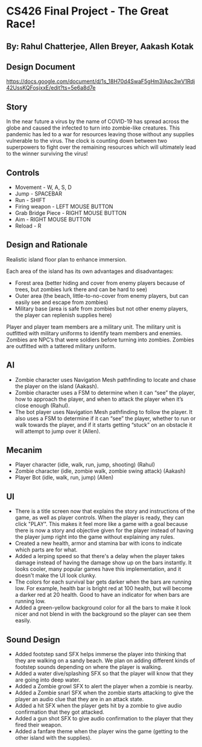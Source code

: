 # CS426 Final Project - The Great Race!
## By: Rahul Chatterjee, Allen Breyer, Aakash Kotak

## Design Document
https://docs.google.com/document/d/1s_18H70d4SwaF5gHm3IApc3wV1Rdj42UssKQFosjxxE/edit?ts=5e6a8d7e

## Story
In the near future a virus by the name of COVID-19 has spread across the globe and caused the infected to turn into zombie-like creatures. This pandemic has led to a war for resources leaving those without any supplies vulnerable to the virus. The clock is counting down between two superpowers to fight over the remaining resources which will ultimately lead to the winner surviving the virus!

## Controls
 - Movement - W, A, S, D
 - Jump - SPACEBAR
 - Run - SHIFT
 - Firing weapon - LEFT MOUSE BUTTON
 - Grab Bridge Piece - RIGHT MOUSE BUTTON
 - Aim - RIGHT MOUSE BUTTON
 - Reload - R

## Design and Rationale
Realistic island floor plan to enhance immersion.

Each area of the island has its own advantages and disadvantages:
 - Forest area (better hiding and cover from enemy players because of trees, but zombies lurk there and can be hard to see)
 - Outer area (the beach, little-to-no-cover from enemy players, but can easily see and escape from zombies)
 - Military base (area is safe from zombies but not other enemy players, the player can replenish supplies here)
 
Player and player team members are a military unit. The military unit is outfitted with military uniforms to identify team members and enemies.
Zombies are NPC’s that were soldiers before turning into zombies. Zombies are outfitted with a tattered military uniform.


## AI
 - Zombie character uses Navigation Mesh pathfinding to locate and chase the player on the island (Aakash).
 - Zombie character uses a FSM to determine when it can “see” the player, how to approach the player, and when to attack the player when it’s close enough (Rahul).
 - The bot player uses Navigation Mesh pathfinding to follow the player. It also uses a FSM to determine if it can “see” the player, whether to run or walk towards the player, and if it starts getting “stuck” on an obstacle it will attempt to jump over it (Allen).

## Mecanim
  - Player character (idle, walk, run, jump, shooting) (Rahul)
  - Zombie character (idle, zombie walk, zombie swing attack) (Aakash)
  - Player Bot (idle, walk, run, jump) (Allen)
  
## UI
  - There is a title screen now that explains the story and instructions of the game, as well as player controls. When the player is ready, they can click "PLAY". This makes it feel more like a game with a goal because there is now a story and objective given for the player instead of having the player jump right into the game without explaining any rules.
  - Created a new health, armor and stamina bar with icons to indicate which parts are for what.
  - Added a lerping speed so that there's a delay when the player takes damage instead of having the damage show up on the bars instantly. It looks cooler, many popular games have this implementation, and it doesn't make the UI look clunky.
  - The colors for each survival bar gets darker when the bars are running low. For example, health bar is bright red at 100 health, but will become a darker red at 20 health. Good to have an indicator for when bars are running low.
  - Added a green-yellow background color for all the bars to make it look nicer and not blend in with the background so the player can see them easily.
  
## Sound Design
 - Added footstep sand SFX helps immerse the player into thinking that they are walking on a sandy beach. We plan on adding   different kinds of footstep sounds depending on where the player is walking.
 - Added a water dive/splashing SFX so that the player will know that they are going into deep water.
 - Added a Zombie growl SFX to alert the player when a zombie is nearby.
 - Added a Zombie snarl SFX when the zombie starts attacking to give the player an audio clue that they are in an attack state.
 - Added a hit SFX when the player gets hit by a zombie to give audio confirmation that they got attacked.
 - Added a gun shot SFX to give audio confirmation to the player that they fired their weapon.
 - Added a fanfare theme when the player wins the game (getting to the other island with the supplies).

